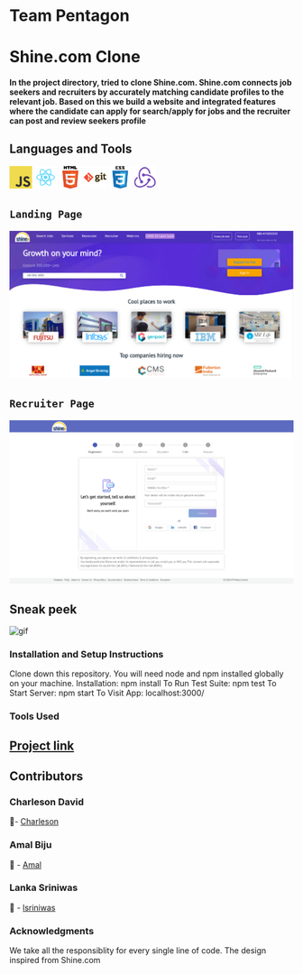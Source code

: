 #  Team Pentagon
#  Shine.com Clone

<div>
  <h4>
In the project directory, tried to clone Shine.com.  
Shine.com connects job seekers and recruiters by accurately matching candidate profiles to the relevant job. Based on this we build a website and integrated features where the candidate can apply for search/apply for jobs and the recruiter can post and review seekers profile
    </h4>
 </div>

## Languages and Tools

<code><img height="40" src="https://raw.githubusercontent.com/github/explore/80688e429a7d4ef2fca1e82350fe8e3517d3494d/topics/javascript/javascript.png"></code>
<code><img height="40" src="https://raw.githubusercontent.com/github/explore/80688e429a7d4ef2fca1e82350fe8e3517d3494d/topics/react/react.png"></code>
<code><img height="40" src="https://raw.githubusercontent.com/github/explore/80688e429a7d4ef2fca1e82350fe8e3517d3494d/topics/html/html.png"></code>
<code><img height="40" src="https://raw.githubusercontent.com/github/explore/80688e429a7d4ef2fca1e82350fe8e3517d3494d/topics/git/git.png"></code>
<code><img height="40" src="https://raw.githubusercontent.com/github/explore/80688e429a7d4ef2fca1e82350fe8e3517d3494d/topics/css/css.png"></code>
<code><img height="40" src="https://raw.githubusercontent.com/github/explore/80688e429a7d4ef2fca1e82350fe8e3517d3494d/topics/redux/redux.png"></code>




## <code>Landing Page</code>
![gif](./screenshots/landing.png)

## <code>Recruiter Page</code>
![gif](./screenshots/register.png)

## Sneak peek
![gif](./screenshots/recruiter.gif)

### Installation and Setup Instructions

Clone down this repository. You will need node and npm installed globally on your machine. Installation: npm install To Run Test Suite: npm test To Start Server: npm start To Visit App: localhost:3000/

### Tools Used

## <a href="https://pentagon-shine.vercel.app/">Project link</a>

## Contributors
 <h3>Charleson David</h3>👨‍- <a href="" >Charleson</a>
<h3>Amal Biju</h3>👨‍ -  <a href="">Amal</a> 
<h3>Lanka Sriniwas</h3> 👨‍ - <a href="">lsriniwas</a>

### Acknowledgments
<div>
  We take all the responsiblity for every single line of code. The design inspired from Shine.com
</div>
